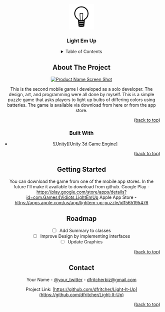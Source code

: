 
<!-- Improved compatibility of back to top link: See: https://github.com/othneildrew/Best-README-Template/pull/73 -->
<a name="readme-top"></a>

<!-- PROJECT LOGO -->
<br />
<div align="center">
  <a href="https://github.com/othneildrew/Best-README-Template">
    <img src="Assets/_Sprites/Icon for iOS.png" alt="Logo" width="80" height="80">
  </a>

  <h3 align="center">Light Em Up</h3>

<!-- TABLE OF CONTENTS -->
<details>
  <summary>Table of Contents</summary>
  <ol>
    <li>
      <a href="#about-the-project">About The Project</a>
      <ul>
        <li><a href="#built-with">Built With</a></li>
      </ul>
    </li>
    <li>
      <a href="#getting-started">Getting Started</a>
      <ul>
        <li><a href="#prerequisites">Prerequisites</a></li>
        <li><a href="#installation">Installation</a></li>
      </ul>
    </li>
    <li><a href="#usage">Usage</a></li>
    <li><a href="#roadmap">Roadmap</a></li>
    <li><a href="#contributing">Contributing</a></li>
    <li><a href="#license">License</a></li>
    <li><a href="#contact">Contact</a></li>
    <li><a href="#acknowledgments">Acknowledgments</a></li>
  </ol>
</details>



<!-- ABOUT THE PROJECT -->
## About The Project

[![Product Name Screen Shot][product-screenshot]](https://example.com)

This is the second mobile game I developed as a solo developer. The design, art, and programming were all done by myself. 
This is a simple puzzle game that asks players to light up bulbs of differing colors using batteries. 
The game is available via download from here or from the app store.


<p align="right">(<a href="#readme-top">back to top</a>)</p>



### Built With

* [![Unity][Unity 3d Game Engine]][Unity-url]

<p align="right">(<a href="#readme-top">back to top</a>)</p>



<!-- GETTING STARTED -->
## Getting Started

You can download the game from one of the mobile app stores. In the future I'll make it available to download from github.
Google Play - https://play.google.com/store/apps/details?id=com.Games4Vidiots.LightEmUp
Apple App Store - https://apps.apple.com/us/app/lightem-up-puzzle/id1565195476


<!-- ROADMAP -->
## Roadmap

- [ ] Add Summary to classes
- [ ] Improve Design by implementing interfaces
- [ ] Update Graphics

<p align="right">(<a href="#readme-top">back to top</a>)</p>


<!-- CONTACT -->
## Contact

Your Name - [@your_twitter](https://x.com/games4vidiots) - dfritcherbiz@gmail.com

Project Link: [https://github.com/dfritcher/Light-It-Up](https://github.com/dfritcher/Light-It-Up)

<p align="right">(<a href="#readme-top">back to top</a>)</p>



<!-- MARKDOWN LINKS & IMAGES -->
<!-- https://www.markdownguide.org/basic-syntax/#reference-style-links -->
[linkedin-shield]: https://img.shields.io/badge/-LinkedIn-black.svg?style=for-the-badge&logo=linkedin&colorB=555
[linkedin-url]: https://linkedin.com/in/davidFritcher
[product-screenshot]: Assets/_Sprites/Hints/Level12Solution1.png
[Unity]: https://img.shields.io/badge/next.js-000000?style=for-the-badge&logo=nextdotjs&logoColor=white
[Unity-url]: https://unity.com/
